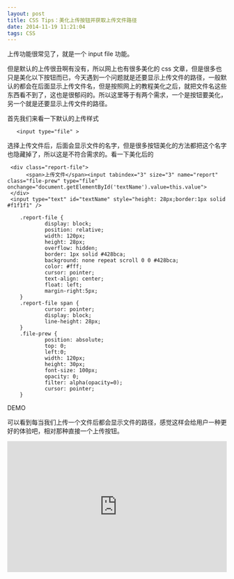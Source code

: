 ```yaml
---
layout: post
title: CSS Tips：美化上传按钮并获取上传文件路径
date: 2014-11-19 11:21:04
tags: CSS
---
```

上传功能很常见了，就是一个 input file 功能。

但是默认的上传很丑啊有没有，所以网上也有很多美化的 css 文章，但是很多也只是美化以下按钮而已，今天遇到一个问题就是还要显示上传文件的路径，一般默认的都会在后面显示上传文件名，但是按照网上的教程美化之后，就把文件名这些东西看不到了，这也是很郁闷的。所以这里等于有两个需求，一个是按钮要美化，另一个就是还要显示上传文件的路径。

首先我们来看一下默认的上传样式
 
 ```
 	<input type="file" >
 ```


选择上传文件后，后面会显示文件的名字，但是很多按钮美化的方法都把这个名字也隐藏掉了，所以这是不符合需求的。看一下美化后的

```
 <div class="report-file">
      <span>上传文件</span><input tabindex="3" size="3" name="report" class="file-prew" type="file" onchange="document.getElementById('textName').value=this.value">
 </div>
 <input type="text" id="textName" style="height: 28px;border:1px solid #f1f1f1" />
```
 
```
	.report-file {
            display: block;
            position: relative;
            width: 120px;
            height: 28px;
            overflow: hidden;
            border: 1px solid #428bca;
            background: none repeat scroll 0 0 #428bca;
            color: #fff;
            cursor: pointer;
            text-align: center;
            float: left;
            margin-right:5px;
	}
	.report-file span {
            cursor: pointer;
            display: block;
            line-height: 28px;
	}
	.file-prew {
            position: absolute;
            top: 0;
            left:0;
            width: 120px;
            height: 30px;
            font-size: 100px; 
            opacity: 0; 
            filter: alpha(opacity=0);
            cursor: pointer;
	}
```

 
 DEMO 
 
 可以看到每当我们上传一个文件后都会显示文件的路径，感觉这样会给用户一种更好的体验吧，相对那种直接一个上传按钮。
 
 <iframe width="100%" height="300" src="http://jsfiddle.net/gothic/ah62jejz/2/embedded/" allowfullscreen="allowfullscreen" frameborder="0"></iframe>



